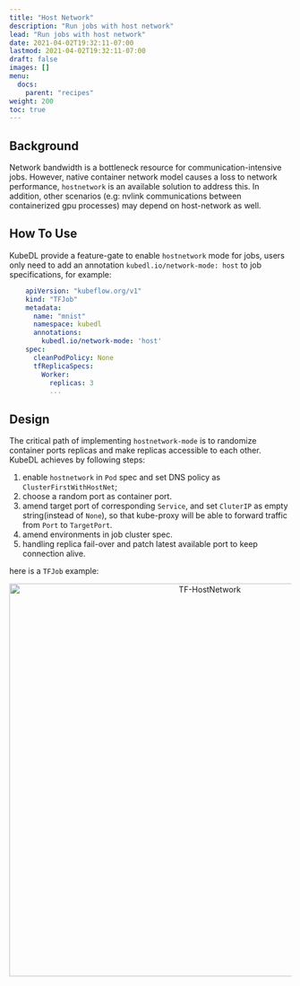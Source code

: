 ```yaml
---
title: "Host Network"
description: "Run jobs with host network"
lead: "Run jobs with host network"
date: 2021-04-02T19:32:11-07:00
lastmod: 2021-04-02T19:32:11-07:00
draft: false
images: []
menu:
  docs:
    parent: "recipes"
weight: 200
toc: true
---
```


## Background

Network bandwidth is a bottleneck resource for communication-intensive jobs. However, native container
network model causes a loss to network performance, `hostnetwork` is an available solution to address this.
In addition, other scenarios (e.g: nvlink communications between containerized gpu processes) may depend on
host-network as well. 

## How To Use

KubeDL provide a feature-gate to enable `hostnetwork` mode for jobs, users only need to add an annotation
`kubedl.io/network-mode: host` to job specifications, for example:

```yaml
    apiVersion: "kubeflow.org/v1"
    kind: "TFJob"
    metadata:
      name: "mnist"
      namespace: kubedl 
      annotations:
        kubedl.io/network-mode: 'host'
    spec:
      cleanPodPolicy: None 
      tfReplicaSpecs:
        Worker:
          replicas: 3
          ...
```

## Design

The critical path of implementing `hostnetwork-mode` is to randomize container ports replicas and make replicas accessible
 to each other. KubeDL achieves by following steps:

1. enable `hostnetwork` in `Pod` spec and set DNS policy as `ClusterFirstWithHostNet`;
2. choose a random port as container port.
3. amend target port of corresponding `Service`, and set `CluterIP` as empty string(instead of `None`), so that kube-proxy will be able to forward traffic from `Port` to `TargetPort`.
4. amend environments in job cluster spec. 
5. handling replica fail-over and patch latest available port to keep connection alive.

here is a `TFJob` example:

<div align="center">
 <img src="./img/tf_hostnetwork.png" width="700" title="TF-HostNetwork">
</div> <br/>
